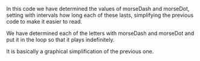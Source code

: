 In this code we have determined the values of morseDash and morseDot, setting with intervals how long each of these lasts, simplifying the previous code to make it easier to read.

We have determined each of the letters with morseDash and morseDot and put it in the loop so that it plays indefinitely.

It is basically a graphical simplification of the previous one.
